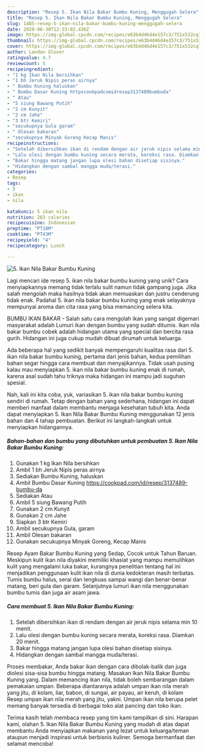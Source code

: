 ```yaml
---
description: "Resep 5. Ikan Nila Bakar Bumbu Kuning, Menggugah Selera"
title: "Resep 5. Ikan Nila Bakar Bumbu Kuning, Menggugah Selera"
slug: 1485-resep-5-ikan-nila-bakar-bumbu-kuning-menggugah-selera
date: 2020-06-30T12:33:02.436Z
image: https://img-global.cpcdn.com/recipes/e63b4d46d4e157c3/751x532cq70/5-ikan-nila-bakar-bumbu-kuning-foto-resep-utama.jpg
thumbnail: https://img-global.cpcdn.com/recipes/e63b4d46d4e157c3/751x532cq70/5-ikan-nila-bakar-bumbu-kuning-foto-resep-utama.jpg
cover: https://img-global.cpcdn.com/recipes/e63b4d46d4e157c3/751x532cq70/5-ikan-nila-bakar-bumbu-kuning-foto-resep-utama.jpg
author: Landon Glover
ratingvalue: 4.7
reviewcount: 5
recipeingredient:
- "1 kg Ikan Nila bersihkan"
- "1 bh Jeruk Nipis peras airnya"
- " Bumbu Kuning haluskan"
- " Bumbu Dasar Kuning httpscookpadcomidresep3137489bumbuda"
- " Atau"
- "5 siung Bawang Putih"
- "2 cm Kunyit"
- "2 cm Jahe"
- "3 btr Kemiri"
- "secukupnya Gula garam"
- " Olesan bakaran"
- "secukupnya Minyak Goreng Kecap Manis"
recipeinstructions:
- "Setelah dibersihkan ikan di rendam dengan air jeruk nipis selama min 10 menit."
- "Lalu olesi dengan bumbu kuning secara merata, koreksi rasa. Diamkan 20 menit."
- "Bakar hingga matang jangan lupa olesi bahan disetiap sisinya."
- "Hidangkan dengan sambal mangga muda/terasi."
categories:
- Resep
tags:
- 5
- ikan
- nila

katakunci: 5 ikan nila 
nutrition: 263 calories
recipecuisine: Indonesian
preptime: "PT10M"
cooktime: "PT43M"
recipeyield: "4"
recipecategory: Lunch

---
```



![5. Ikan Nila Bakar Bumbu Kuning](https://img-global.cpcdn.com/recipes/e63b4d46d4e157c3/751x532cq70/5-ikan-nila-bakar-bumbu-kuning-foto-resep-utama.jpg)

Lagi mencari ide resep 5. ikan nila bakar bumbu kuning yang unik? Cara menyiapkannya memang tidak terlalu sulit namun tidak gampang juga. Jika salah mengolah maka hasilnya tidak akan memuaskan dan justru cenderung tidak enak. Padahal 5. ikan nila bakar bumbu kuning yang enak selayaknya mempunyai aroma dan cita rasa yang bisa memancing selera kita.

BUMBU IKAN BAKAR - Salah satu cara mengolah ikan yang sangat digemari masyarakat adalah Lumuri ikan dengan bumbu yang sudah ditumis. Ikan nila bakar bumbu cobek adalah hidangan utama yang special dan bercita rasa gurih. Hidangan ini juga cukup mudah dibuat dirumah untuk keluarga.

Ada beberapa hal yang sedikit banyak mempengaruhi kualitas rasa dari 5. ikan nila bakar bumbu kuning, pertama dari jenis bahan, kedua pemilihan bahan segar hingga cara membuat dan menyajikannya. Tidak usah pusing kalau mau menyiapkan 5. ikan nila bakar bumbu kuning enak di rumah, karena asal sudah tahu triknya maka hidangan ini mampu jadi suguhan spesial.


Nah, kali ini kita coba, yuk, variasikan 5. ikan nila bakar bumbu kuning sendiri di rumah. Tetap dengan bahan yang sederhana, hidangan ini dapat memberi manfaat dalam membantu menjaga kesehatan tubuh kita. Anda dapat menyiapkan 5. Ikan Nila Bakar Bumbu Kuning menggunakan 12 jenis bahan dan 4 tahap pembuatan. Berikut ini langkah-langkah untuk menyiapkan hidangannya.

<!--inarticleads1-->

##### Bahan-bahan dan bumbu yang dibutuhkan untuk pembuatan 5. Ikan Nila Bakar Bumbu Kuning:

1. Gunakan 1 kg Ikan Nila bersihkan
1. Ambil 1 bh Jeruk Nipis peras airnya
1. Sediakan  Bumbu Kuning, haluskan
1. Ambil  Bumbu Dasar Kuning https://cookpad.com/id/resep/3137489-bumbu-da
1. Sediakan  Atau
1. Ambil 5 siung Bawang Putih
1. Gunakan 2 cm Kunyit
1. Gunakan 2 cm Jahe
1. Siapkan 3 btr Kemiri
1. Ambil secukupnya Gula, garam
1. Ambil  Olesan bakaran
1. Gunakan secukupnya Minyak Goreng, Kecap Manis


Resep Ayam Bakar Bumbu Kuning yang Sedap, Cocok untuk Tahun Baruan. Meskipun kulit ikan nila diyakini memiliki khasiat yang mampu memulihkan kulit yang mengalami luka bakar, kurangnya penelitian tentang hal ini menjadikan penggunaan kulit ikan nila di dunia kedokteran masih terbatas. Tumis bumbu halus, serai dan lengkuas sampai wangi dan benar-benar matang, beri gula dan garam. Selanjutnya lumuri ikan nila menggunakan bumbu tumis dan juga air asam jawa. 

<!--inarticleads2-->

##### Cara membuat 5. Ikan Nila Bakar Bumbu Kuning:

1. Setelah dibersihkan ikan di rendam dengan air jeruk nipis selama min 10 menit.
1. Lalu olesi dengan bumbu kuning secara merata, koreksi rasa. Diamkan 20 menit.
1. Bakar hingga matang jangan lupa olesi bahan disetiap sisinya.
1. Hidangkan dengan sambal mangga muda/terasi.


Proses membakar, Anda bakar ikan dengan cara dibolak-balik dan juga diolesi sisa-sisa bumbu hingga matang. Masakan Ikan Nila Bakar Bumbu Kuning yang. Dalam memancing ikan nila, tidak boleh sembarangan dalam pemakaian umpan. Beberapa diantaranya adalah umpan ikan nila merah yang jitu, di kolam, liar, babon, di sungai, air payau, air keruh, di kolam Resep umpan ikan nila merah yang jitu, yakni. Umpan ikan nila berupa pelet memang banyak tersedia di berbagai toko alat pancing dan toko ikan. 

Terima kasih telah membaca resep yang tim kami tampilkan di sini. Harapan kami, olahan 5. Ikan Nila Bakar Bumbu Kuning yang mudah di atas dapat membantu Anda menyiapkan makanan yang lezat untuk keluarga/teman ataupun menjadi inspirasi untuk berbisnis kuliner. Semoga bermanfaat dan selamat mencoba!
